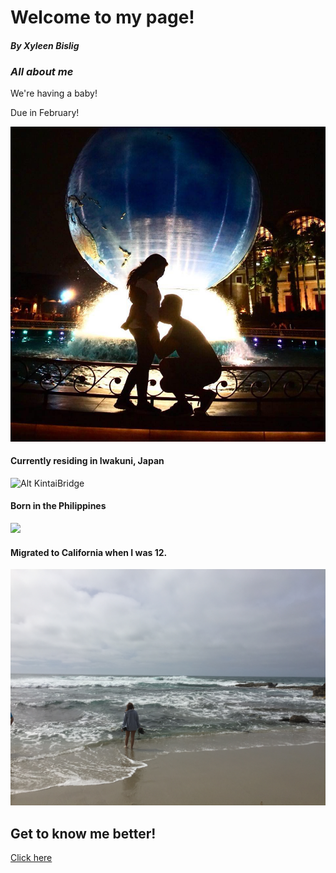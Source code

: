 # Welcome to my page!
#### *By Xyleen Bislig*


### *All about me*

We're having a baby! 

Due in February!

![](39113449_2235497473131593_17115242811097088_n.jpg)

#### Currently residing in Iwakuni, Japan

![Alt KintaiBridge](fullsizeoutput_1163.jpeg)

#### Born in the Philippines

![](GOPR0649.JPG)

#### Migrated to California when I was 12. 

![](IMG_5443.JPG)

## Get to know me better!

[Click here](https://github.com/xhaixhai/xhaixhai.github.io/blob/master/bio.md)
